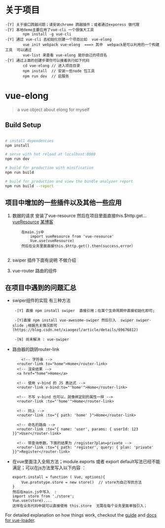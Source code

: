 # 关于项目
```
-[Y] 关于接口跨越问题；请安装chrome 跨越插件；或者通过exporess 做代理
-[Y] 本地demo主要应用了vue-cli 一个很强大工具
		npm install -g vue-cli
-[Y] 通过 vue-cli 去初始化创建一个项目比如  vue-elong
		vue init webpack vue-elong  ===> 其中  webpack是可以利用的一个构建工具  可以通过    
		vue-list 来查看 vue-elong 是你自己的项目名
-[Y] 通过上面的创建步骤你可以接着执行如下代码
		cd vue-elong // 进入项目目录
		npm install  // 安装一些node 包工具
		npm run dev  // 启服务
```
# vue-elong

> a vue object about elong for myself

## Build Setup

``` bash

# install dependencies
npm install

# serve with hot reload at localhost:8080
npm run dev

# build for production with minification
npm run build

# build for production and view the bundle analyzer report
npm run build --report
```
## 项目中增加的一些插件以及其他一些应用
1. 数据的请求  安装了vue-resource 然后在项目里面直接this.$http.get...
	[vueResource](https://github.com/pagekit/vue-resource)
	[某博客](http://www.cnblogs.com/axl234/p/5899137.html)
	
	```
		在main.js中
			import vueResource from 'vue-resource'
			Vue.use(vueResource)
		然后在业务里面直接this.$http.get().then(success,error）
		
	```
2. swiper 插件下面有说明 不做介绍
3. vue-router 路由的组件

## 在项目中遇到的问题汇总
  * swiper组件的实现  有三种方法
	  ```
	   -[Y] 直接 npm install swiper  直接引用；在某个生命周期中直接初始化即可;
	        
	   -[Y]直接 npm install vue-awesome-swiper 然后引入  swiper swiper-slide ;根据先关情况即可(https://blog.csdn.net/xiaogezl/article/details/69676812)
	        
	   -[N] 尚未解决 : vue-swiper
	  ```
* 路由器的跳转router-link
 	```
	 	<!-- 字符串 -->
	  <router-link to="home">Home</router-link>
	  <!-- 渲染结果 -->
	  <a href="home">Home</a>
	
	  <!-- 使用 v-bind 的 JS 表达式 -->
	  <router-link v-bind:to="'home'">Home</router-link>
	
	  <!-- 不写 v-bind 也可以，就像绑定别的属性一样 -->
	  <router-link :to="'home'">Home</router-link>
	
	  <!-- 同上 -->
	  <router-link :to="{ path: 'home' }">Home</router-link>
	
	  <!-- 命名的路由 -->
	  <router-link :to="{ name: 'user', params: { userId: 123 }}">User</router-link>
	
	  <!-- 带查询参数，下面的结果为 /register?plan=private -->
	  <router-link :to="{ path: 'register', query: { plan: 'private' }}">Register</router-link>
 	```

* 在vue里面注入全局方法；module.exports  或者 export default写法已经不能满足；可以在js方法里写入以下内容  ：
	```
	export.install = function ( Vue, options){
		Vue.prototype.store = new store()  // store为自己写的方法
	}
	然后在main.js中写入  :
	import store from './store';
	Vue.use(store)....
	这样在业务代码中就可以直接使用 this.store  无需在每个业务里面单独引入；
	```	
 	
	

For detailed explanation on how things work, checkout the [guide](http://vuejs-templates.github.io/webpack/) and [docs for vue-loader](http://vuejs.github.io/vue-loader).


